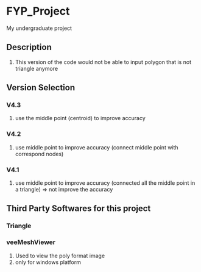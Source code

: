 # FYP_Project
My undergraduate project

## Description
1. This version of the code would not be able to input polygon that is not triangle anymore

## Version Selection
### V4.3
1. use the middle point (centroid) to improve accuracy

### V4.2
1. use middle point to improve accuracy (connect middle point with correspond nodes)

### V4.1
1. use middle point to improve accuracy (connected all the middle point in a triangle) => not improve the accuracy


## Third Party Softwares for this project

### Triangle



### veeMeshViewer

1. Used to view the poly format image
2. only for windows platform
